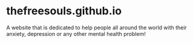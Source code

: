 # thefreesouls.github.io
A website that is dedicated to help people all around the world with their anxiety, depression or any other mental health problem!
